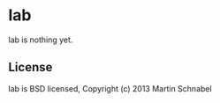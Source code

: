 lab
===
lab is nothing yet.

License
-------
lab is BSD licensed, Copyright (c) 2013 Martin Schnabel
